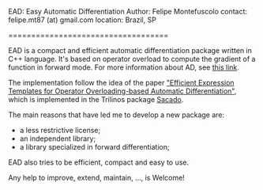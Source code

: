 EAD: Easy Automatic Differentiation
Author: Felipe Montefuscolo
contact: felipe.mt87 (at) gmail.com
location: Brazil, SP

===================================

EAD is a compact and efficient automatic differentiation package
written in C++ language. It's based on operator overload to compute
the gradient of a function in forward mode.
For more information about AD, see [this link](http://en.wikipedia.org/wiki/Automatic_differentiation).

The implementation follow the idea of the paper
["Efficient Expression Templates for Operator Overloading-based Automatic Differentiation"](http://arxiv.org/abs/1205.3506),
which is implemented in the Trilinos package [Sacado](http://trilinos.sandia.gov/packages/sacado/).

The main reasons that have led me to develop a new package are:
* a less restrictive license;
* an independent library;
* a library specialized in forward differentiation;

EAD also tries to be efficient, compact and easy to use.

Any help to improve, extend, maintain, ..., is Welcome!


